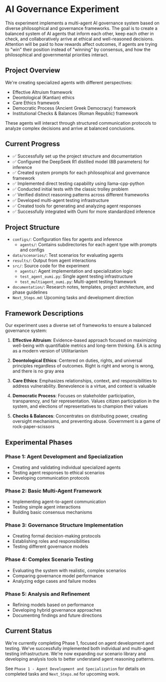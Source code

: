 
# AI Governance Experiment

This experiment implements a multi-agent AI governance system based on diverse philosophical and governance frameworks. The goal is to create a balanced system of AI agents that inform each other, keep each other in check, and collaboratively arrive at ethical and well-reasoned decisions. Attention will be paid to how rewards affect outcomes, if agents are trying to "win" their position instead of "winning" by consensus, and how the philosophical and governmental priorities interact.

## Project Overview

We're creating specialized agents with different perspectives:
- Effective Altruism framework
- Deontological (Kantian) ethics
- Care Ethics framework
- Democratic Process (Ancient Greek Democracy) framework
- Institutional Checks & Balances (Roman Republic) framework

These agents will interact through structured communication protocols to analyze complex decisions and arrive at balanced conclusions.

## Current Progress

- ✅ Successfully set up the project structure and documentation
- ✅ Configured the DeepSeek R1 distilled model (8B parameters) for inference
- ✅ Created system prompts for each philosophical and governance framework
- ✅ Implemented direct testing capability using llama-cpp-python
- ✅ Conducted initial tests with the classic trolley problem
- ✅ Verified distinct reasoning patterns across different frameworks
- ✅ Developed multi-agent testing infrastructure
- ✅ Created tools for generating and analyzing agent responses
- ✅ Successfully integrated with Oumi for more standardized inference

## Project Structure

- `configs/`: Configuration files for agents and inference
  - `agents/`: Contains subdirectories for each agent type with prompts and configs
- `data/scenarios/`: Test scenarios for evaluating agents
- `results/`: Output from agent interactions
- `src/`: Source code for the experiment
  - `agents/`: Agent implementation and specialization logic
  - `test_agent_oumi.py`: Single agent testing infrastructure
  - `test_multiagent_oumi.py`: Multi-agent testing framework
- `documentation/`: Research notes, templates, project architecture, and phase guidelines
- `Next_Steps.md`: Upcoming tasks and development direction

## Framework Descriptions

Our experiment uses a diverse set of frameworks to ensure a balanced governance system:

1. **Effective Altruism**: Evidence-based approach focused on maximizing well-being with quantifiable metrics and long-term thinking. EA is acting as a modern version of Utilitarianism

2. **Deontological Ethics**: Centered on duties, rights, and universal principles regardless of outcomes. Right is right and wrong is wrong, and there is no gray area

3. **Care Ethics**: Emphasizes relationships, context, and responsibilities to address vulnerability. Benevolence is a virtue, and context is valuable

4. **Democratic Process**: Focuses on stakeholder participation, transparency, and fair representation. Values citizen participation in the system, and elections of representatives to champion their values

5. **Checks & Balances**: Concentrates on distributing power, creating oversight mechanisms, and preventing abuse. Government is a game of rock-paper-scissors

## Experimental Phases

### Phase 1: Agent Development and Specialization
- Creating and validating individual specialized agents
- Testing agent responses to ethical scenarios
- Developing communication protocols

### Phase 2: Basic Multi-Agent Framework
- Implementing agent-to-agent communication
- Testing simple agent interactions
- Building basic consensus mechanisms

### Phase 3: Governance Structure Implementation
- Creating formal decision-making protocols
- Establishing roles and responsibilities
- Testing different governance models

### Phase 4: Complex Scenario Testing
- Evaluating the system with realistic, complex scenarios
- Comparing governance model performance
- Analyzing edge cases and failure modes

### Phase 5: Analysis and Refinement
- Refining models based on performance
- Developing hybrid governance approaches
- Documenting findings and future directions

## Current Status

We're currently completing Phase 1, focused on agent development and testing. We've successfully implemented both individual and multi-agent testing infrastructure. We're now expanding our scenario library and developing analysis tools to better understand agent reasoning patterns.


See `Phase 1 - Agent Development and Specialization` for details on completed tasks and `Next_Steps.md` for upcoming work.
```